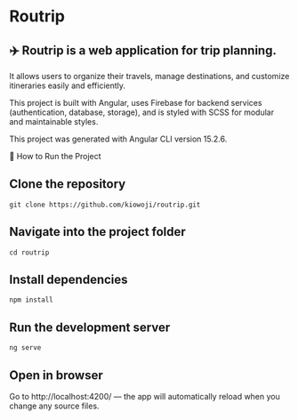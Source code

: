 # Routrip

## ✈️ Routrip is a web application for trip planning.

It allows users to organize their travels, manage destinations, and customize itineraries easily and efficiently.

This project is built with Angular, uses Firebase for backend services (authentication, database, storage), and is styled with SCSS for modular and maintainable styles.

This project was generated with Angular CLI version 15.2.6.

🚀 How to Run the Project

## Clone the repository
`git clone https://github.com/kiowoji/routrip.git`
## Navigate into the project folder
`cd routrip`
## Install dependencies
`npm install`
## Run the development server
`ng serve`
## Open in browser
Go to http://localhost:4200/ — the app will automatically reload when you change any source files.
